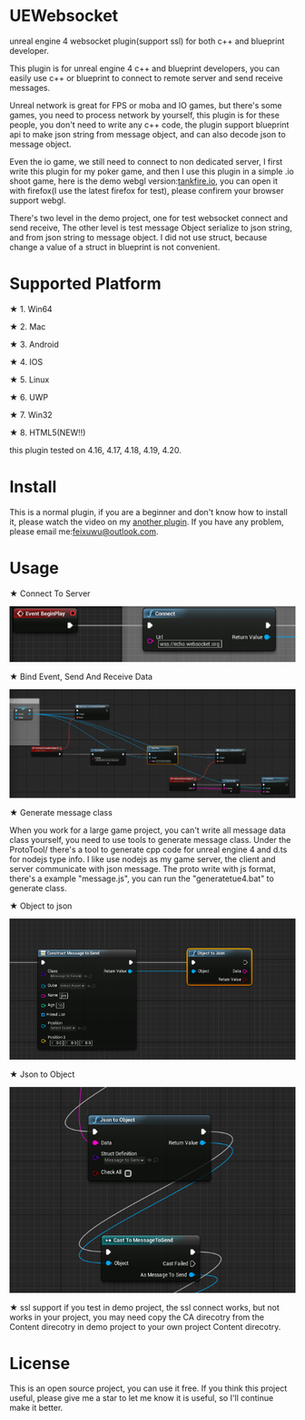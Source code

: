 # UEWebsocket
unreal engine 4 websocket plugin(support ssl) for both c++ and blueprint developer.

This plugin is for unreal engine 4 c++ and blueprint developers, you can easily use c++ or blueprint
 to connect to remote server and send receive messages.
 
Unreal network is great for FPS or moba and IO games, but there's some games, you need to process network by yourself,
this plugin is for these people, you don't need to write any c++ code, 
the plugin support blueprint api to make json string from message object, and can also decode json to message object.

Even the io game, we still need to connect to non dedicated server, I first write this plugin for my poker game, and then 
I use this plugin in a simple .io shoot game, here is the demo webgl version:[tankfire.io](http://50.116.0.118), you can open it with firefox(I use the latest firefox for test), please confirem your browser support webgl.

There's two level in the demo project, one for test websocket connect and send receive,
The other level is test message Object serialize to json string, and from json string to message object.
I did not use struct, because change a value of a struct in blueprint is not convenient.

# Supported Platform
★ 1. Win64

★ 2. Mac

★ 3. Android

★ 4. IOS

★ 5. Linux

★ 6. UWP

★ 7. Win32

★ 8. HTML5(NEW!!)

this plugin tested on 4.16, 4.17, 4.18, 4.19, 4.20.

# Install
This is a normal plugin, if you are a beginner and don't know how to install it, 
please watch the video on my [another plugin](https://github.com/feixuwu/UnrealEngine4-Admob).
If you have any problem, please email me:feixuwu@outlook.com.

# Usage
★ Connect To Server

   ![ScreenShot](docs/connect.PNG)
   
★ Bind Event, Send And Receive Data

   ![ScreenShot](docs/bind.PNG)
   
★ Generate message class

   When you work for a large game project, you can't write all message data class yourself, you need to use tools to generate
   message class.
   Under the ProtoTool/ there's a tool to generate cpp code for unreal engine 4 and d.ts for nodejs type info.
   I like use nodejs as my game server, the client and server communicate with json message.
   The proto write with js format, there's a example "message.js", you can run the "generatetue4.bat" to generate class.
   
★ Object to json

   ![ScreenShot](docs/objtojson.PNG)
   
★ Json to Object

   ![ScreenShot](docs/jsontoobj.PNG)

★ ssl support
   if you test in demo project, the ssl connect works, but not works in your project, you may need copy the CA direcotry from the Content direcotry in demo project to your own project Content direcotry.

# License
This is an open source project, you can use it free. If you think this project useful, please give me a star to let me know 
it is useful, so I'll continue make it better.
